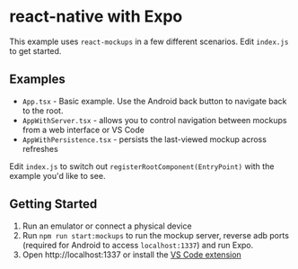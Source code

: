 # react-native with Expo

This example uses `react-mockups` in a few different scenarios. Edit `index.js` to get started.

## Examples

- `App.tsx` - Basic example. Use the Android back button to navigate back to the root.
- `AppWithServer.tsx` - allows you to control navigation between mockups from a web interface or VS Code
- `AppWithPersistence.tsx` - persists the last-viewed mockup across refreshes

Edit `index.js` to switch out `registerRootComponent(EntryPoint)` with the example you'd like to see.

## Getting Started

1. Run an emulator or connect a physical device
2. Run `npm run start:mockups` to run the mockup server, reverse adb ports (required for Android to access `localhost:1337`) and run Expo.
3. Open http://localhost:1337 or install the [VS Code extension](https://marketplace.visualstudio.com/items?itemName=jamsch.react-native-mockups-explorer-vscode)
